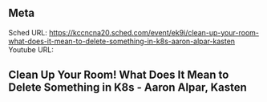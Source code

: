 ## Meta
Sched URL: https://kccncna20.sched.com/event/ek9i/clean-up-your-room-what-does-it-mean-to-delete-something-in-k8s-aaron-alpar-kasten
Youtube URL:

## Clean Up Your Room! What Does It Mean to Delete Something in K8s - Aaron Alpar, Kasten

